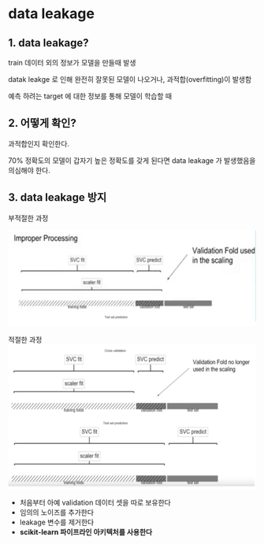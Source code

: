 # data leakage

## 1. data leakage?

train 데이터 외의 정보가 모델을 만들때 발생

datak leakge 로 인해 완전히 잘못된 모델이 나오거나, 과적합(overfitting)이 발생함

예측 하려는 target 에 대한 정보를 통해 모델이 학습할 때

## 2. 어떻게 확인?

과적합인지 확인한다. 

70% 정확도의 모델이 갑자기 높은 정확도를 갖게 된다면 data leakage 가 발생했음을 의심해야 한다.

## 3. data leakage 방지

부적절한 과정

![image-20191015183557379](조윤기_data_leakage.assets/image-20191015183557379.png)



적절한 과정![image-20191015183626616](조윤기_data_leakage.assets/image-20191015183626616.png)



- 처음부터 아예 validation 데이터 셋을 따로 보유한다
- 임의의 노이즈를 추가한다
- leakage 변수를 제거한다
- **scikit-learn 파이프라인 아키텍처를 사용한다**
